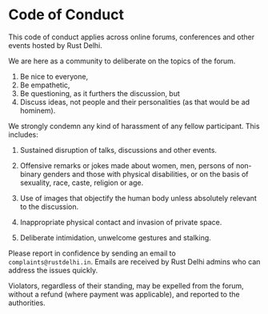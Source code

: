 # Code of Conduct


This code of conduct applies across online forums, conferences and other events
hosted by Rust Delhi.

We are here as a community to deliberate on the topics of the forum.

1. Be nice to everyone,
2. Be empathetic,
3. Be questioning, as it furthers the discussion, but
4. Discuss ideas, not people and their personalities (as that would be ad
   hominem).

We strongly condemn any kind of harassment of any fellow participant. This includes:

1. Sustained disruption of talks, discussions and other events.

2. Offensive remarks or jokes made about women, men, persons of non-binary
   genders and those with physical disabilities, or on the basis of sexuality,
   race, caste, religion or age.

3. Use of images that objectify the human body unless absolutely relevant to the
   discussion.

4. Inappropriate physical contact and invasion of private space.

5. Deliberate intimidation, unwelcome gestures and stalking.

Please report in confidence by sending an email to `complaints@rustdelhi.in`. Emails are
received by Rust Delhi admins who can address the issues quickly.

Violators, regardless of their standing, may be expelled from the forum, without
a refund (where payment was applicable), and reported to the authorities.

